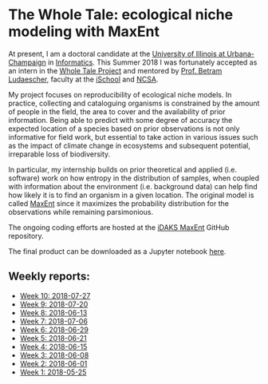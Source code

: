 The Whole Tale: ecological niche modeling with MaxEnt
=====================================================

At present, I am a doctoral candidate at the [University
of Illinois at Urbana-Champaign](http://www.illinois.edu)
in [Informatics](http://informatics.illinois.edu). This
Summer 2018 I was fortunately accepted as an intern in the [Whole Tale
Project](https://wholetale.org) and mentored by
[Prof. Betram Ludaescher](https://ischool.illinois.edu/people/faculty/ludaesch), faculty
at the [iSchool](https://ischool.illinois.edu) and
[NCSA](https://ischool.illinois.edu).

My project focuses on reproducibility of ecological niche
models. In practice, collecting and cataloguing organisms
is constrained by the amount of people in the field, the
area to cover and the availability of prior information.
Being able to predict with some degree of accuracy the
expected location of a species based on prior observations
is not only informative for field work, but essential to
take action in various issues such as the impact of climate
change in ecosystems and subsequent potential, irreparable
loss of biodiversity.

In particular, my internship builds on prior theoretical
and applied (i.e. software) work on how entropy in the
distribution of samples, when coupled with information
about the environment (i.e. background data) can help
find how likely it is to find an organism in a given
location. The original model is called
[MaxEnt](http://biodiversityinformatics.amnh.org/open_source/maxent) since
it maximizes the probability distribution for the observations
while remaining parsimonious.

The ongoing coding efforts are hosted at the
[iDAKS MaxEnt](https://github.com/idaks/intros-MaxEnt) GitHub repository.

The final product can be downloaded as a Jupyter notebook [here](maxent-notebook.ipynb).

## Weekly reports:

- [Week 10: 2018-07-27](_posts/2018-07-27-Week-10.md)
- [Week 9: 2018-07-20](_posts/2018-07-20-Week-9.md)
- [Week 8: 2018-06-13](_posts/2018-07-13-Week-8.md)
- [Week 7: 2018-07-06](_posts/2018-07-06-Week-7.md)
- [Week 6: 2018-06-29](_posts/2018-06-29-Week-6.md)
- [Week 5: 2018-06-21](_posts/2018-06-22-Week-5.md)
- [Week 4: 2018-06-15](_posts/2018-06-15-Week-4.md)
- [Week 3: 2018-06-08](_posts/2018-06-08-Week-3.md)
- [Week 2: 2018-06-01](_posts/2018-06-01-Week-2.md)
- [Week 1: 2018-05-25](_posts/2018-05-25-Week-1.md)
